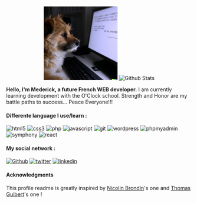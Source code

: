 <p align="center">
 <img src="https://github.com/Mederick-ROBERT/Mederick-ROBERT/blob/main/dog.png" alt="codding dog" height="200"/>
 <img src="https://github-readme-stats.vercel.app/api?username=Mederick-ROBERT&show_icons=true&theme=graywhite" alt="Github Stats" />
</p>

<p><strong>Hello, I'm Mederick, a future French WEB developer.</strong> I am currently learning development with the O'Clock school. Strength and Honor are my battle paths to success... Peace Everyone!!!</p>

<h4>Differente language I use/learn : </h4>

<p>
<img alt="html5" src="https://img.shields.io/badge/-Html-E34F26?style=flat-square&logo=html5&logoColor=white" />  
<img alt="css3" src="https://img.shields.io/badge/-CSS-1572B6?style=flat-square&logo=css3&logoColor=white" /> 
<img alt="php" src="https://img.shields.io/badge/-PHP-777BB4?style=flat-square&logo=php&logoColor=white" />
<img alt="javascript" src="https://img.shields.io/badge/-Javascript-F7DF1E?style=flat-square&logo=javascript&logoColor=white" />
<img alt="git" src="https://img.shields.io/badge/-Git-F05032?style=flat-square&logo=git&logoColor=white" />
<img alt="wordpress" src="https://img.shields.io/badge/-Wordpress-21759B?style=flat-square&logo=wordpress&logoColor=white" />
<img alt="phpmyadmin" src="https://img.shields.io/badge/-PhpMyAdmin-6C78AF?style=flat-square&logo=phpmyadmin&logoColor=white" />
<img alt="symphony" src="https://img.shields.io/badge/-Symphony-000000?style=flat-square&logo=symfony&logoColor=white" />
<img alt="react" src="https://img.shields.io/badge/-React-61DAFB?style=flat-square&logo=react&logoColor=white" />
</p>

<h4>My social network : </h4>

<p>
  <a href="https://github.com/Mederick-ROBERT" target="_blank"><img alt="Github" src="https://img.shields.io/badge/-GitHub-%2312100E.svg?&style=plastique&logo=Github&logoColor=white" /></a>
  <a href="https://twitter.com/Mederick_ROBERT" target="_blank"><img alt="twitter" src="https://img.shields.io/badge/-Twitter-1DA1F2?&style=plastique&logo=twitter&logoColor=white" /></a>
  <a href="https://www.linkedin.com/in/mederick-robert/" target="_blank"><img alt="linkedin" src="https://img.shields.io/badge/-Linkedin-0A66C2?&style=plastique&logo=linkedin&logoColor=white" /></a>
</p>

<h4>Acknowledgments</h4>
<p>This profile readme is greatly inspired by <a href="https://github.com/NicolasBrondin/NicolasBrondin/edit/master/README.md">Nicolin Brondin</a>'s one and <a href="https://github.com/thmsgbrt/thmsgbrt/edit/master/README.md">Thomas Guibert</a>'s one !</p>
